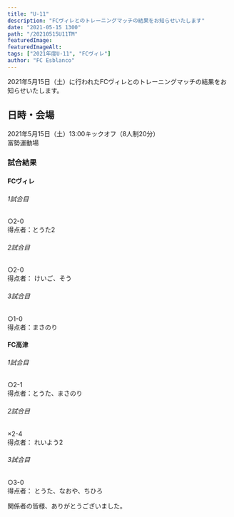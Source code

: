 ```yaml
---
title: "U-11"
description: "FCヴィレとのトレーニングマッチの結果をお知らせいたします"
date: "2021-05-15 1300"
path: "/20210515U11TM"
featuredImage: 
featuredImageAlt: 
tags: ["2021年度U-11", "FCヴィレ"]
author: "FC Esblanco"
---
```


2021年5月15日（土）に行われたFCヴィレとのトレーニングマッチの結果をお知らせいたします。

## 日時・会場

2021年5月15日（土）13:00キックオフ（8人制20分）  
富勢運動場  

### 試合結果

#### FCヴィレ

######  1試合目  
○2-0  
得点者：とうた2

###### 2試合目  
○2-0  
得点者： けいご、そう

######  3試合目  
○1-0  
得点者：まさのり

#### FC高津

######  1試合目  
○2-1    
得点者：とうた、まさのり

###### 2試合目  
×2-4    
得点者： れいよう2

###### 3試合目  
○3-0    
得点者： とうた、なおや、ちひろ


関係者の皆様、ありがとうございました。
